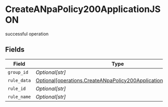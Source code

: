# CreateANpaPolicy200ApplicationJSON

successful operation


## Fields

| Field                                                                                                                                        | Type                                                                                                                                         | Required                                                                                                                                     | Description                                                                                                                                  | Example                                                                                                                                      |
| -------------------------------------------------------------------------------------------------------------------------------------------- | -------------------------------------------------------------------------------------------------------------------------------------------- | -------------------------------------------------------------------------------------------------------------------------------------------- | -------------------------------------------------------------------------------------------------------------------------------------------- | -------------------------------------------------------------------------------------------------------------------------------------------- |
| `group_id`                                                                                                                                   | *Optional[str]*                                                                                                                              | :heavy_minus_sign:                                                                                                                           | N/A                                                                                                                                          | <integer>                                                                                                                                    |
| `rule_data`                                                                                                                                  | [Optional[operations.CreateANpaPolicy200ApplicationJSONRuleData]](undefined/models/operations/createanpapolicy200applicationjsonruledata.md) | :heavy_minus_sign:                                                                                                                           | N/A                                                                                                                                          |                                                                                                                                              |
| `rule_id`                                                                                                                                    | *Optional[str]*                                                                                                                              | :heavy_minus_sign:                                                                                                                           | N/A                                                                                                                                          | <integer>                                                                                                                                    |
| `rule_name`                                                                                                                                  | *Optional[str]*                                                                                                                              | :heavy_minus_sign:                                                                                                                           | N/A                                                                                                                                          | <string>                                                                                                                                     |